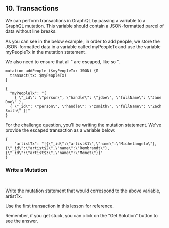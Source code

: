 ## 10. Transactions

We can perform transactions in GraphQL by passing a variable to a GraphQL mutation. This variable should contain a JSON-formatted parcel of data without line breaks.

As you can see in the below example, in order to add people, we store the JSON-formatted data in a variable called myPeopleTx and use the variable myPeopleTx in the mutation statement.

We also need to ensure that all " are escaped, like so \".

```
mutation addPeople ($myPeopleTx: JSON) {ß
  transact(tx: $myPeopleTx)
}

{
  "myPeopleTx": "[
    { \"_id\": \"person\", \"handle\": \"jdoe\", \"fullName\": \"Jane Doe\" }, 
  { \"_id\": \"person\", \"handle\": \"zsmith\", \"fullName\": \"Zach Smith\" }]"
}
```

For the challenge question, you'll be writing the mutation statement. We've provide the escaped transaction as a variable below:

```
{
    "artistTx": "[{\"_id\":\"artist$1\",\"name\":\"Michelangelo\"},{\"_id\":\"artist$2\",\"name\":\"Rembrandt\"},{\"_id\":\"artist$3\",\"name\":\"Monet\"}]"
}
```  

<div class="challenge">
<h3>Write a Mutation</h3>
<br/>
<p>Write the mutation statement that would correspond to the above variable, artistTx.</p> 

<p>Use the first transaction in this lesson for reference.</p>
<p>Remember, if you get stuck, you can click on the "Get Solution" button to see the answer.</p>
</div>
<br/>
<br/>

